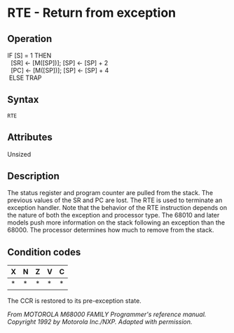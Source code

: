 # RTE - Return from exception

## Operation
IF [S] = 1 THEN<br/>
&nbsp;&nbsp;[SR] ← [M([SP])]; [SP] ← [SP] + 2<br/>
&nbsp;&nbsp;[PC] ← [M([SP])]; [SP] ← [SP] + 4<br/>
&nbsp;ELSE TRAP


## Syntax
```assembly
RTE
```

## Attributes
Unsized

## Description
The status register and program counter are pulled from the stack.
The previous values of the SR and PC are lost. The RTE is used to
terminate an exception handler. Note that the behavior of the
RTE instruction depends on the nature of both the exception and
processor type. The 68010 and later models push more information on the stack following an exception than the 68000. The
processor determines how much to remove from the stack.

## Condition codes
|X|N|Z|V|C|
|--|--|--|--|--|
|*|*|*|*|*|

The CCR is restored to its pre-exception state.

*From MOTOROLA M68000 FAMILY Programmer's reference manual. Copyright 1992 by Motorola Inc./NXP. Adapted with permission.*